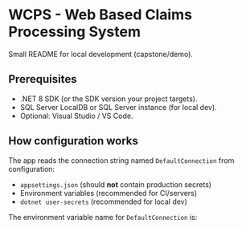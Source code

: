 # WCPS - Web Based Claims Processing System

Small README for local development (capstone/demo).

## Prerequisites
- .NET 8 SDK (or the SDK version your project targets).  
- SQL Server LocalDB or SQL Server instance (for local dev).  
- Optional: Visual Studio / VS Code.

## How configuration works
The app reads the connection string named `DefaultConnection` from configuration:
- `appsettings.json` (should **not** contain production secrets)
- Environment variables (recommended for CI/servers)
- `dotnet user-secrets` (recommended for local dev)

The environment variable name for `DefaultConnection` is:
